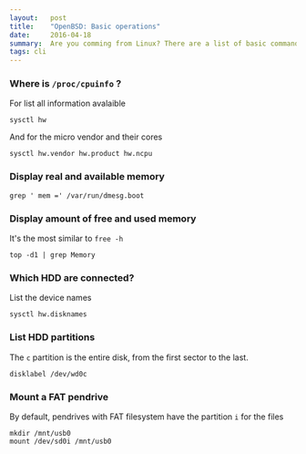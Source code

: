 ```yaml
---
layout:   post
title:    "OpenBSD: Basic operations"
date:     2016-04-18
summary:  Are you comming from Linux? There are a list of basic commands.
tags: cli
---
```


### Where is `/proc/cpuinfo` ?

For list all information avalaible 

```
sysctl hw
```

And for the micro vendor and their cores

```
sysctl hw.vendor hw.product hw.ncpu
```

### Display real and available memory

```
grep ' mem =' /var/run/dmesg.boot
```

### Display amount of free and used memory

It's the most similar to `free -h`

```
top -d1 | grep Memory
```

### Which HDD are connected?

List the device names

```
sysctl hw.disknames
```

### List HDD partitions

The `c` partition is the entire disk, from the first sector to the last. 

```
disklabel /dev/wd0c
```

### Mount a FAT pendrive

By default, pendrives with FAT filesystem have the partition `i` for the files

```
mkdir /mnt/usb0
mount /dev/sd0i /mnt/usb0
```
